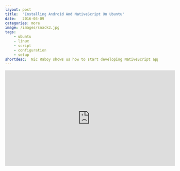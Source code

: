 ```yaml
---
layout: post
title:  "Installing Android And NativeScript On Ubuntu"
date:   2016-04-09
categories: more
image: /images/snack3.jpg
tags: 
    - ubuntu
    - linux
    - script
    - configuration
    - setup
shortdesc: 	Nic Raboy shows us how to start developing NativeScript apps on an Ubuntu computer.
---
```

<iframe width="560" height="315" src="https://www.youtube.com/embed/ct34yoHkhpc" frameborder="0" allowfullscreen></iframe>